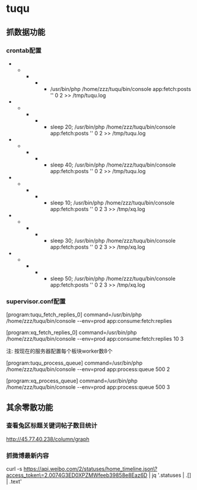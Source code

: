 # tuqu


## 抓数据功能

### crontab配置
* * * * * /usr/bin/php /home/zzz/tuqu/bin/console app:fetch:posts '' 0 2 >> /tmp/tuqu.log
* * * * * sleep 20; /usr/bin/php /home/zzz/tuqu/bin/console app:fetch:posts '' 0 2 >> /tmp/tuqu.log
* * * * * sleep 40; /usr/bin/php /home/zzz/tuqu/bin/console app:fetch:posts '' 0 2 >> /tmp/tuqu.log

* * * * * sleep 10; /usr/bin/php /home/zzz/tuqu/bin/console app:fetch:posts '' 0 2 3 >> /tmp/xq.log
* * * * * sleep 30; /usr/bin/php /home/zzz/tuqu/bin/console app:fetch:posts '' 0 2 3 >> /tmp/xq.log
* * * * * sleep 50; /usr/bin/php /home/zzz/tuqu/bin/console app:fetch:posts '' 0 2 3 >> /tmp/xq.log

### supervisor.conf配置

[program:tuqu_fetch_replies_0]
command=/usr/bin/php /home/zzz/tuqu/bin/console --env=prod app:consume:fetch:replies

[program:xq_fetch_replies_0]
command=/usr/bin/php /home/zzz/tuqu/bin/console --env=prod app:consume:fetch:replies 10 3

注: 按现在的服务器配置每个板块worker数8个

[program:tuqu_process_queue]
command=/usr/bin/php /home/zzz/tuqu/bin/console --env=prod app:process:queue 500 2

[program:xq_process_queue]
command=/usr/bin/php /home/zzz/tuqu/bin/console --env=prod app:process:queue 500 3

## 其余零散功能

### 查看兔区标题关键词帖子数目统计
http://45.77.40.238/column/graph

### 抓微博最新内容
curl -s https://api.weibo.com/2/statuses/home_timeline.json\?access_token\=2.0074G3ED0XPZMWfeeb39858e8Eaz6D | jq '.statuses | .[] | .text'

